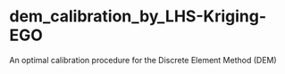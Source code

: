 # dem_calibration_by_LHS-Kriging-EGO
An optimal calibration procedure for the Discrete Element Method (DEM)
